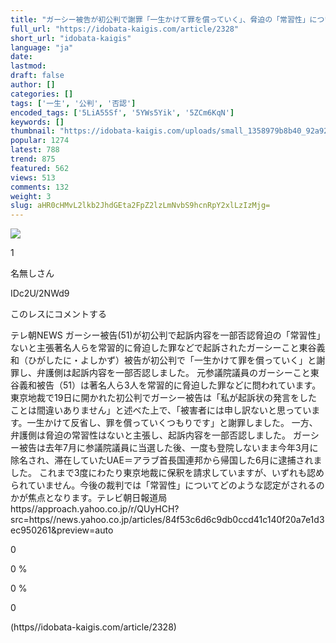 ```yaml
---
title: "ガーシー被告が初公判で謝罪「一生かけて罪を償っていく」、脅迫の「常習性」については否認"
full_url: "https://idobata-kaigis.com/article/2328"
short_url: "idobata-kaigis"
language: "ja"
date: 
lastmod: 
draft: false
author: []
categories: []
tags: ['一生', '公判', '否認']
encoded_tags: ['5LiA55Sf', '5YWs5Yik', '5ZCm6KqN']
keywords: []
thumbnail: "https://idobata-kaigis.com/uploads/small_1358979b8b40_92a92be729.jpg"
popular: 1274
latest: 788
trend: 875
featured: 562
views: 513
comments: 132
weight: 3
slug: aHR0cHMvL2lkb2JhdGEta2FpZ2lzLmNvbS9hcnRpY2xlLzIzMjg=
---
```


![](https://idobata-kaigis.com/uploads/small_1358979b8b40_92a92be729.jpg)

<div><p class='text-pink-100 text-sm'><p class='mr-2'>1</p><p class='mr-2'>名無しさん</p><p class='hidden xlinline-block'>IDc2U/2NWd9</p></p><p class='flex items-center text-gray-400'><p class='text-xs mdtext-sm hovercursor-pointer'>このレスにコメントする</p></p><p class='tracking-wide break-all text-lg'> テレ朝NEWS ガーシー被告(51)が初公判で起訴内容を一部否認脅迫の「常習性」ないと主張著名人らを常習的に脅迫した罪などで起訴されたガーシーこと東谷義和（ひがしたに・よしかず）被告が初公判で「一生かけて罪を償っていく」と謝罪し、弁護側は起訴内容を一部否認しました。 元参議院議員のガーシーこと東谷義和被告（51）は著名人ら3人を常習的に脅迫した罪などに問われています。 東京地裁で19日に開かれた初公判でガーシー被告は「私が起訴状の発言をしたことは間違いありません」と述べた上で、「被害者には申し訳ないと思っています。一生かけて反省し、罪を償っていくつもりです」と謝罪しました。 一方、弁護側は脅迫の常習性はないと主張し、起訴内容を一部否認しました。 ガーシー被告は去年7月に参議院議員に当選した後、一度も登院しないまま今年3月に除名され、滞在していたUAE＝アラブ首長国連邦から帰国した6月に逮捕されました。 これまで3度にわたり東京地裁に保釈を請求していますが、いずれも認められていません。今後の裁判では「常習性」についてどのような認定がされるのかが焦点となります。テレビ朝日報道局https//approach.yahoo.co.jp/r/QUyHCH?src=https//news.yahoo.co.jp/articles/84f53c6d6c9db0ccd41c140f20a7e1d3ec950261&preview=auto </p><p class='flex items-center mr-2 hovercursor-pointer'><p class='pl-1 text-sm mdtext-base'>0</p></p><p class=' w-full h-full bg-gray-200 absolute '></p><p class='text-white text-xs text-center'>0 %</p><p class='text-white text-xs text-center'>0 %</p><p class='flex items-center mr-2 hovercursor-pointer'><p class='pl-1 text-sm mdtext-base'>0</p></p></div>

(https//idobata-kaigis.com/article/2328)
